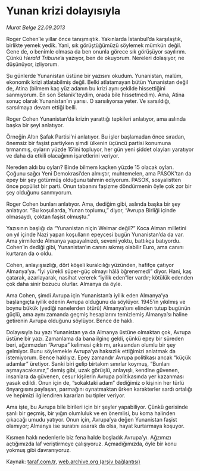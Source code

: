 # Yunan krizi dolayısıyla

*Murat Belge 22.09.2013*

<div class="yazi"><p>Roger Cohen’le yıllar önce tanışmıştık. Yakınlarda İstanbul’da karşılaştık, birlikte yemek yedik. Yani, sık görüştüğümüzü söylemek mümkün değil. Gene de, o benimle olmasa da ben onunla görece sık görüşüyor sayılırım. Çünkü <i>Herald Tribune</i>’a yazıyor, ben de okuyorum. Nereleri dolaşıyor, ne düşünüyor, izliyorum.</p>
<p>Şu günlerde Yunanistan üstüne bir yazısını okudum. Yunanistan, malûm, ekonomik krizi atlatabilmiş değil. Belki atlatamayan bütün Yunanistan değil de, Atina (bilmem kaç yüz adanın bu krizi aynı şekilde hissettiğini sanmıyorum. En son Selanik’teydim, orada bile hissetmedim). Ama, Atina sonuç olarak Yunanistan’ın yarısı. O sarsılıyorsa yeter. Ve sarsıldığı, sarsılmaya devam ettiği belli.</p>
<p>Roger Cohen Yunanistan’da krizin yarattığı tepkileri anlatıyor, ama aslında başka bir şeyi anlatıyor.</p>
<p>Örneğin Altın Şafak Partisi’ni anlatıyor. Bu işler başlamadan önce sıradan, önemsiz bir faşist partiyken şimdi ülkenin üçüncü partisi konumuna tırmanmış, oyların yüzde 15’ini topluyor, her gün yeni şiddet olayları yaratıyor ve daha da etkili olacağının işaretlerini veriyor.</p>
<p>Nereden aldı bu oyları? Binde bilmem kaçken yüzde 15 olacak oyları. Çoğunu sağcı Yeni Demokrasi’den almıştır, muhtemelen, ama PASOK’tan da epey bir şey götürmüş olduğunu tahmin ediyorum. PASOK, sosyalistten önce popülist bir parti. Onun tabanını faşizme döndürmenin öyle çok zor bir şey olduğunu sanmıyorum.</p>
<p>Roger Cohen bunları anlatıyor. Ama, dediğim gibi, aslında başka bir şey anlatıyor. “Bu koşullarda, Yunan toplumu,” diyor, “Avrupa Birliği içinde olmasaydı, çoktan faşist olmuştu.”</p>
<p>Yazısının başlığı da “Yunanistan niçin Weimar değil?” Koca Alman milletini on yıl içinde Nazi yapan koşulların epeycesi bugün Yunanistan’da da var. Ama yirmilerde Almanya yapayalnızdı, seveni yoktu, battıkça batıyordu. Cohen’in dediği gibi, Yunanistan’ın canını sıkmış olabilir Euro, ama canını kurtaran da o oldu. </p>
<p>Cohen, anlayışsızlığı, dört köşeli kuralcılığı yüzünden, hafifçe çatıyor Almanya’ya. “İyi yürekli süper-güç olmayı hâlâ öğrenemedi” diyor. Hani, kaş çatarak, azarlayarak, nasihat vererek “iyilik eden”ler vardır; kötülük edenden çok daha sinir bozucu olurlar. Almanya da öyle.</p>
<p>Ama Cohen, şimdi Avrupa için Yunanistan’a iyilik eden Almanya’ya başlangıçta iyilik edenin Avrupa olduğunu da söylüyor. 1945’in yıkılmış ve boynu bükük (yediği nanelerden ötürü) Almanya’sını elinden tutup bugünün güçlü, ama aynı zamanda geçmiş hesaplarını temizlemiş Almanya’sı haline getirenin Avrupa olduğunu söylüyor. Bence de haklı.</p>
<p>Dolayısıyla bu yazı Yunanistan ya da Almanya üstüne olmaktan çok, Avrupa üstüne bir yazı. Zamanlama da bana ilginç geldi, çünkü epey bir süreden beri, ağzımızdan “Avrupa” kelimesi çıktı mı, arkasından olumlu bir şey gelmiyor. Bunu söylemekle Avrupa’ya haksızlık ettiğimizi anlatmak da istemiyorum. Bence haklıyız. Epey zamandır Avrupa politikası ancak “küçük adamlar” üretiyor. Sanki biri gelip birtakım sınırlar koymuş, “Bunları aşmayacaksınız,” demiş gibi, uzak görüşlü, anlayışlı, kendine güvenen, insanlara da güvenen, cesur kişilerin Avrupa politikasında yer kazanması yasak edildi. Onun için de, “sokaktaki adam” dediğimiz o kişinin her türlü önyargısını paylaşan, parmağını oynatmaktan ürken karakterler sardı ortalığı ve hepimizi ilgilendiren kararları bu tipler veriyor. </p>
<p>Ama işte, bu Avrupa bile birileri için bir şeyler yapabiliyor. Çünkü gerisinde şanlı bir geçmiş, bir yığın olumluluk ve en önemlisi, bu koma halinden çıkacağı umudu yatıyor. Onun için, Avrupa’ya değen Yunanistan faşist olamıyor; Almanya ise suratını asarak da olsa, hayat kurtarmaya koşuyor. </p>
<p>Kısmen haklı nedenlerle biz fena halde boşladık Avrupa’yı. Ağzımızı açtığımızda laf veriştirmeye çalışıyoruz. Açmadığımızda, öyle bir konu yokmuş gibi davranıyoruz. </p>
</div>

Kaynak: [taraf.com.tr](http://www.taraf.com.tr:80/murat-belge/makale-yunan-krizi-dolayisiyla.htm), [web.archive.org (arşiv bağlantısı)](http://web.archive.org/web/20130925021749/http://www.taraf.com.tr:80/murat-belge/makale-yunan-krizi-dolayisiyla.htm)
